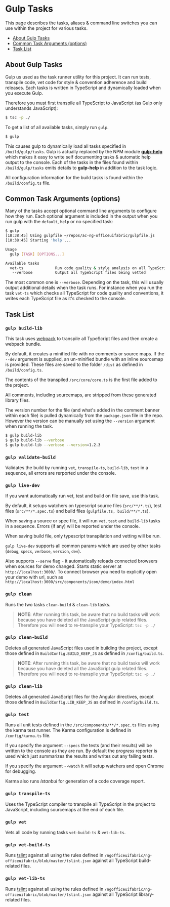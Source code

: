 # Gulp Tasks

This page describes the tasks, aliases & command line switches you can use within the project for various tasks.

- [About Gulp Tasks](#about-gulp-tasks)
- [Common Task Arguments (options)](#common-task-arguments-options)
- [Task List](#task-list)

## About Gulp Tasks

Gulp us used as the task runner utility for this project. It can run tests, transpile code, vet code for style & convention adherence and build releases. Each tasks is written in TypeScript and dynamically loaded when you execute Gulp.

Therefore you must first transpile all TypeScript to JavaScript (as Gulp only understands JavaScript):

```bash
$ tsc -p ./
```

To get a list of all available tasks, simply run `gulp`.

```bash
$ gulp
```

This causes gulp to dynamically load all tasks specified in `/build/gulp/tasks`. Gulp is actually replaced by the NPM module **[gulp-help](https://npmjs.com/package/gulp-help)** which makes it easy to write self documenting tasks & automatic help output to the console. Each of the tasks in the files found within `/build/gulp/tasks` emits details to **gulp-help** in addition to the task logic.

All configuration information for the build tasks is found within the `/build/config.ts` file.

## Common Task Arguments (options)

Many of the tasks accept optional command line arguments to configure how they run. Each optional argument is included in the output when you run gulp with the `default`, `help` or no specified task:

```bash
$ gulp
[18:38:45] Using gulpfile ~/repos/ac-ng-officeuifabric/gulpfile.js
[18:38:45] Starting 'help'...

Usage
  gulp [TASK] [OPTIONS...]

Available tasks
  vet-ts              Run code quality & style analysis on all TypeScript
   --verbose          Output all TypeScript files being vetted
```

The most common one is `--verbose`. Depending on the task, this will usually output additional details when the task runs. For instance when you run the task `vet-ts` which checks all TypeScript for code quality and conventions, it writes each TypeScript file as it's checked to the console.

## Task List

### `gulp build-lib`

This task uses [webpack](http://webpack.github.io/) to transpile all TypeScript files and then create a webpack bundle.

By default, it creates a minified file with no comments or source maps. If the `--dev` argument is supplied, an un-minified bundle with an inline sourcemap is provided. These files are saved to the folder `/dist` as defined in `/build/config.ts`.

The contents of the transpiled `/src/core/core.ts` is the first file added to the project.

All comments, including sourcemaps, are stripped from these generated library files.

The version number for the file (and what's added in the comment banner within each file) is pulled dynamically from the `package.json` file in the repo. However the version can be manually set using the `--version` argument when running the task.

```bash
$ gulp build-lib
$ gulp build-lib --verbose
$ gulp build-lib --verbose --version=1.2.3
```

### `gulp validate-build`
Validates the build by running `vet`, `transpile-ts`, `build-lib`, `test` in a sequence, all errors are rerported under the console.

### `gulp live-dev`

If you want automatically run vet, test and build on file save, use this task.

By default, it setups watchers on typescript source files (`src/**/*.ts`), test files (`src/**/*.spec.ts`) and build files (`gulpfile.ts, build/**/*.ts`).

When saving a source or spec file, it will run `vet`, `test` and `build-lib` tasks in a sequence. Errors (if any) will be reported under the console.

When saving build file, only typescript transpilation and vetting will be run.

`gulp live-dev` supports all common params which are used by other tasks (`debug`, `specs`, `verbose`, `version`, `dev`).

Also supports `--serve` flag - it automatically reloads connected browsers when sources for demo changed. Starts static server at `http://localhost:3000/`. To connect browser you need to explicitly open your demo with url, such as `http://localhost:3000/src/components/icon/demo/index.html`

### `gulp clean`

Runs the two tasks `clean-build` & `clean-lib` tasks.

> **NOTE**: After running this task, be aware that no build tasks will work because you have deleted all the JavaScript gulp related files. Therefore you will need to re-transpile your TypeScript: `tsc -p ./`

### `gulp clean-build`

Deletes all generated JavaScript files used in building the project, except those defined in `BuildConfig.BUILD_KEEP_JS` as defined in `/config/build.ts`.

> **NOTE**: After running this task, be aware that no build tasks will work because you have deleted all the JavaScript gulp related files. Therefore you will need to re-transpile your TypeScript: `tsc -p ./`

### `gulp clean-lib`

Deletes all generated JavaScript files for the Angular directives, except those defined in `BuildConfig.LIB_KEEP_JS` as defined in `/config/build.ts`.

### `gulp test`

Runs all unit tests defined in the `/src/components/**/*.spec.ts` files using the karma test runner. The Karma configuration is defined in `/config/karma.ts` file.

If you specify the argument `--specs` the tests (and their results) will be written to the console as they are run. By default the *progress* reporter is used which just summarizes the results and writes out any failing tests.

If you specify the argument `--watch` it will setup watchers and open Chrome for debugging.

Karma also runs *Istanbul* for generation of a code coverage report.

### `gulp transpile-ts`

Uses the TypeScript compiler to transpile all TypeScript in the project to JavaScript, including sourcemaps at the end of each file.

### `gulp vet`

Vets all code by running tasks `vet-build-ts` & `vet-lib-ts`.

### `gulp vet-build-ts`

Runs [tslint](https://www.npmjs.com/package/tslint) against all using the rules defined in `/ngofficeuifabric/ng-officeuifabric/blob/master/tslint.json` against all TypeScript build-related files.

### `gulp vet-lib-ts`

Runs [tslint](https://www.npmjs.com/package/tslint) against all using the rules defined in `/ngofficeuifabric/ng-officeuifabric/blob/master/tslint.json` against all TypeScript library-related files.